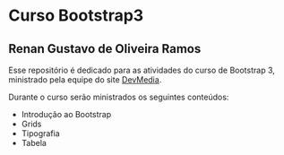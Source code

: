 # Curso Bootstrap3

## Renan Gustavo de Oliveira Ramos

Esse repositório é dedicado para as atividades do curso de Bootstrap 3, ministrado pela equipe do site [DevMedia](http://www.devmedia.com.br/).

Durante o curso serão ministrados os seguintes conteúdos:
* Introdução ao Bootstrap
* Grids
* Tipografia
* Tabela